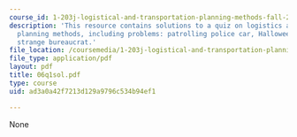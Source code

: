```yaml
---
course_id: 1-203j-logistical-and-transportation-planning-methods-fall-2006
description: 'This resource contains solutions to a quiz on logistics and transportation
  planning methods, including problems: patrolling police car, Halloween treat, and
  strange bureaucrat.'
file_location: /coursemedia/1-203j-logistical-and-transportation-planning-methods-fall-2006/ad3a0a42f7213d129a9796c534b94ef1_06q1sol.pdf
file_type: application/pdf
layout: pdf
title: 06q1sol.pdf
type: course
uid: ad3a0a42f7213d129a9796c534b94ef1

---
```

None